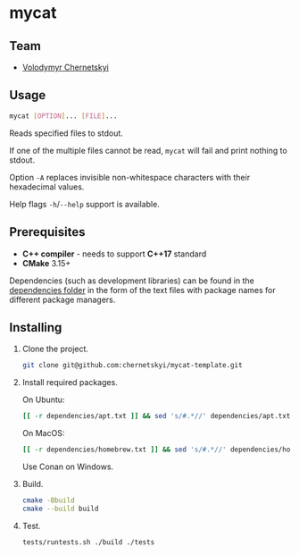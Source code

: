 # mycat

## Team

 - [Volodymyr Chernetskyi](https://github.com/chernetskyi)

## Usage

```bash
mycat [OPTION]... [FILE]...
```

Reads specified files to stdout.

If one of the multiple files cannot be read, `mycat` will fail and print nothing to stdout.

Option `-A` replaces invisible non-whitespace characters with their hexadecimal values.

Help flags `-h`/`--help` support is available.

## Prerequisites

 - **C++ compiler** - needs to support **C++17** standard
 - **CMake** 3.15+
 
Dependencies (such as development libraries) can be found in the [dependencies folder](./dependencies) in the form of the text files with package names for different package managers.

## Installing

1. Clone the project.
    ```bash
    git clone git@github.com:chernetskyi/mycat-template.git
    ```
2. Install required packages.

   On Ubuntu:
   ```bash
   [[ -r dependencies/apt.txt ]] && sed 's/#.*//' dependencies/apt.txt | xargs sudo apt-get install -y
   ```
   On MacOS:
   ```bash
   [[ -r dependencies/homebrew.txt ]] && sed 's/#.*//' dependencies/homebrew.txt | xargs brew install
   ```
   Use Conan on Windows.
3. Build.
    ```bash
    cmake -Bbuild
    cmake --build build
    ```
4. Test.
    ```bash
    tests/runtests.sh ./build ./tests
    ```
